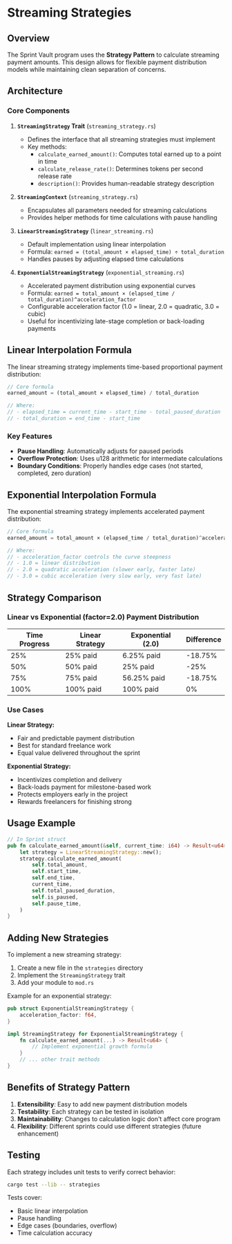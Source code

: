 # Streaming Strategies

## Overview

The Sprint Vault program uses the **Strategy Pattern** to calculate streaming payment amounts. This design allows for flexible payment distribution models while maintaining clean separation of concerns.

## Architecture

### Core Components

1. **`StreamingStrategy` Trait** (`streaming_strategy.rs`)
   - Defines the interface that all streaming strategies must implement
   - Key methods:
     - `calculate_earned_amount()`: Computes total earned up to a point in time
     - `calculate_release_rate()`: Determines tokens per second release rate
     - `description()`: Provides human-readable strategy description

2. **`StreamingContext`** (`streaming_strategy.rs`)
   - Encapsulates all parameters needed for streaming calculations
   - Provides helper methods for time calculations with pause handling

3. **`LinearStreamingStrategy`** (`linear_streaming.rs`)
   - Default implementation using linear interpolation
   - Formula: `earned = (total_amount × elapsed_time) ÷ total_duration`
   - Handles pauses by adjusting elapsed time calculations

4. **`ExponentialStreamingStrategy`** (`exponential_streaming.rs`)
   - Accelerated payment distribution using exponential curves
   - Formula: `earned = total_amount × (elapsed_time / total_duration)^acceleration_factor`
   - Configurable acceleration factor (1.0 = linear, 2.0 = quadratic, 3.0 = cubic)
   - Useful for incentivizing late-stage completion or back-loading payments

## Linear Interpolation Formula

The linear streaming strategy implements time-based proportional payment distribution:

```rust
// Core formula
earned_amount = (total_amount × elapsed_time) / total_duration

// Where:
// - elapsed_time = current_time - start_time - total_paused_duration
// - total_duration = end_time - start_time
```

### Key Features

- **Pause Handling**: Automatically adjusts for paused periods
- **Overflow Protection**: Uses u128 arithmetic for intermediate calculations
- **Boundary Conditions**: Properly handles edge cases (not started, completed, zero duration)

## Exponential Interpolation Formula

The exponential streaming strategy implements accelerated payment distribution:

```rust
// Core formula
earned_amount = total_amount × (elapsed_time / total_duration)^acceleration_factor

// Where:
// - acceleration_factor controls the curve steepness
// - 1.0 = linear distribution
// - 2.0 = quadratic acceleration (slower early, faster late)
// - 3.0 = cubic acceleration (very slow early, very fast late)
```

## Strategy Comparison

### Linear vs Exponential (factor=2.0) Payment Distribution

| Time Progress | Linear Strategy | Exponential (2.0) | Difference |
|--------------|----------------|-------------------|------------|
| 25%          | 25% paid       | 6.25% paid        | -18.75%    |
| 50%          | 50% paid       | 25% paid          | -25%       |
| 75%          | 75% paid       | 56.25% paid       | -18.75%    |
| 100%         | 100% paid      | 100% paid         | 0%         |

### Use Cases

**Linear Strategy:**
- Fair and predictable payment distribution
- Best for standard freelance work
- Equal value delivered throughout the sprint

**Exponential Strategy:**
- Incentivizes completion and delivery
- Back-loads payment for milestone-based work
- Protects employers early in the project
- Rewards freelancers for finishing strong

## Usage Example

```rust
// In Sprint struct
pub fn calculate_earned_amount(&self, current_time: i64) -> Result<u64> {
    let strategy = LinearStreamingStrategy::new();
    strategy.calculate_earned_amount(
        self.total_amount,
        self.start_time,
        self.end_time,
        current_time,
        self.total_paused_duration,
        self.is_paused,
        self.pause_time,
    )
}
```

## Adding New Strategies

To implement a new streaming strategy:

1. Create a new file in the `strategies` directory
2. Implement the `StreamingStrategy` trait
3. Add your module to `mod.rs`

Example for an exponential strategy:

```rust
pub struct ExponentialStreamingStrategy {
    acceleration_factor: f64,
}

impl StreamingStrategy for ExponentialStreamingStrategy {
    fn calculate_earned_amount(...) -> Result<u64> {
        // Implement exponential growth formula
    }
    // ... other trait methods
}
```

## Benefits of Strategy Pattern

1. **Extensibility**: Easy to add new payment distribution models
2. **Testability**: Each strategy can be tested in isolation
3. **Maintainability**: Changes to calculation logic don't affect core program
4. **Flexibility**: Different sprints could use different strategies (future enhancement)

## Testing

Each strategy includes unit tests to verify correct behavior:

```bash
cargo test --lib -- strategies
```

Tests cover:
- Basic linear interpolation
- Pause handling
- Edge cases (boundaries, overflow)
- Time calculation accuracy
